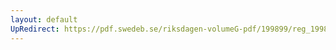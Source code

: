 ```yaml
---
layout: default
UpRedirect: https://pdf.swedeb.se/riksdagen-volumeG-pdf/199899/reg_199899/reg_199899_0378.pdf
---
```

